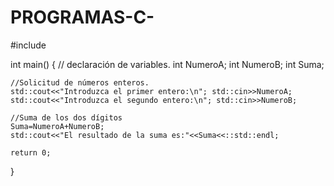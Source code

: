 # PROGRAMAS-C-
#include <iostream>

int main()
{
	// declaración de variables.
	int NumeroA;
	int NumeroB;
	int Suma;
	
	//Solicitud de números enteros.
	std::cout<<"Introduzca el primer entero:\n"; std::cin>>NumeroA;
	std::cout<<"Introduzca el segundo entero:\n"; std::cin>>NumeroB;

	//Suma de los dos dígitos
	Suma=NumeroA+NumeroB;
	std::cout<<"El resultado de la suma es:"<<Suma<<::std::endl;
	
	return 0;
}
